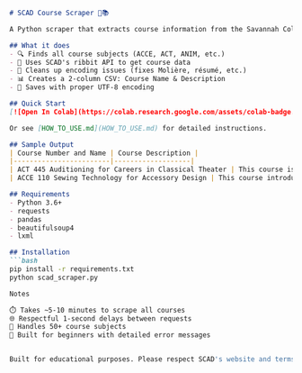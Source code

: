 ```markdown
# SCAD Course Scraper 🎨📚

A Python scraper that extracts course information from the Savannah College of Art and Design (SCAD) course catalog and exports it to a clean CSV spreadsheet.

## What it does
- 🔍 Finds all course subjects (ACCE, ACT, ANIM, etc.)
- 📡 Uses SCAD's ribbit API to get course data
- 🧹 Cleans up encoding issues (fixes Molière, résumé, etc.)
- 📊 Creates a 2-column CSV: Course Name & Description
- 💾 Saves with proper UTF-8 encoding

## Quick Start
[![Open In Colab](https://colab.research.google.com/assets/colab-badge.svg)](https://colab.research.google.com/github/joshuawf/scad-course-scraper/blob/main/SCAD_Scraper_Notebook.ipynb)

Or see [HOW_TO_USE.md](HOW_TO_USE.md) for detailed instructions.

## Sample Output
| Course Number and Name | Course Description |
|------------------------|-------------------|
| ACT 445 Auditioning for Careers in Classical Theater | This course is designed to give students interested in a career in classical theater audition preparation... |
| ACCE 110 Sewing Technology for Accessory Design | This course introduces students to the industry practices involved in producing accessories... |

## Requirements
- Python 3.6+
- requests
- pandas
- beautifulsoup4
- lxml

## Installation
```bash
pip install -r requirements.txt
python scad_scraper.py

Notes

⏱️ Takes ~5-10 minutes to scrape all courses
🌐 Respectful 1-second delays between requests
📝 Handles 50+ course subjects
🔧 Built for beginners with detailed error messages


Built for educational purposes. Please respect SCAD's website and terms of service.
